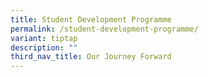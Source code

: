 ```yaml
---
title: Student Development Programme
permalink: /student-development-programme/
variant: tiptap
description: ""
third_nav_title: Our Journey Forward
---
```

